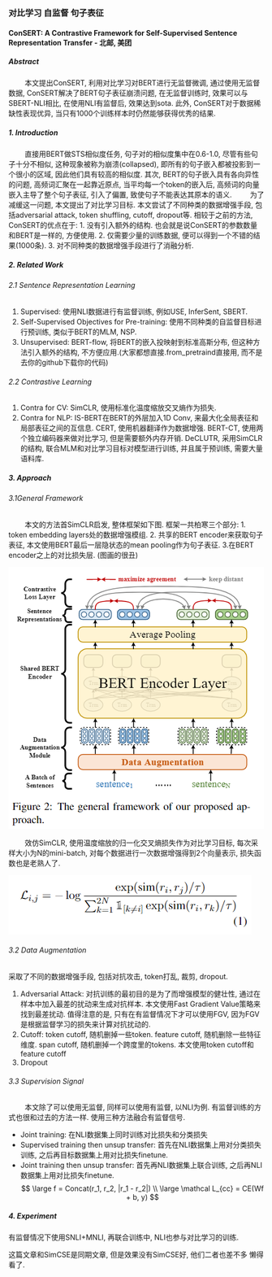 ### 对比学习 自监督 句子表征
#### ConSERT: A Contrastive Framework for Self-Supervised Sentence Representation Transfer - 北邮, 美团
##### Abstract
&emsp;&emsp; 本文提出ConSERT, 利用对比学习对BERT进行无监督微调, 通过使用无监督数据, ConSERT解决了BERT句子表征崩溃问题, 在无监督训练时, 效果可以与SBERT-NLI相比, 在使用NLI有监督后, 效果达到sota.  此外, ConSERT对于数据稀缺性表现优异, 当只有1000个训练样本时仍然能够获得优秀的结果.

##### 1. Introduction
&emsp;&emsp; 直接用BERT做STS相似度任务, 句子对的相似度集中在0.6-1.0, 尽管有些句子十分不相似, 这种现象被称为崩溃(collapsed), 即所有的句子嵌入都被投影到一个很小的区域, 因此他们具有较高的相似度.  其次, BERT的句子嵌入具有各向异性的问题, 高频词汇聚在一起靠近原点, 当平均每一个token的嵌入后, 高频词的向量嵌入主导了整个句子表征, 引入了偏置, 致使句子不能表达其原本的语义.
&emsp;&emsp; 为了减缓这一问题, 本文提出了对比学习目标. 本文尝试了不同种类的数据增强手段, 包括adversarial attack, token shuffling, cutoff, dropout等.  相较于之前的方法, ConSERT的优点在于: 1. 没有引入额外的结构. 也会就是说ConSERT的参数数量和BERT是一样的, 方便使用. 2. 仅需要少量的训练数据, 便可以得到一个不错的结果(1000条). 3. 对不同种类的数据增强手段进行了消融分析.

##### 2. Related Work
###### 2.1 Sentence Representation Learning
1. Supervised: 使用NLI数据进行有监督训练, 例如USE, InferSent, SBERT.
2. Self-Supervised Objectives for Pre-training: 使用不同种类的自监督目标进行预训练, 类似于BERT的MLM, NSP.
3. Unsupervised: BERT-flow, 将BERT的嵌入投映射到标准高斯分布, 但这种方法引入额外的结构, 不方便应用.(大家都想直接.from_pretraind直接用, 而不是去你的github下载你的代码)
###### 2.2 Contrastive Learning
1. Contra for CV: SimCLR, 使用标准化温度缩放交叉熵作为损失.
2. Contra for NLP: IS-BERT在BERT的外层加入1D Conv, 来最大化全局表征和局部表征之间的互信息. CERT, 使用机器翻译作为数据增强. BERT-CT, 使用两个独立编码器来做对比学习, 但是需要额外内存开销. DeCLUTR, 采用SimCLR的结构, 联合MLM和对比学习目标对模型进行训练, 并且属于预训练, 需要大量语料库.

##### 3. Approach
###### 3.1General Framework
&emsp;&emsp; 本文的方法首SimCLR启发, 整体框架如下图. 框架一共柏寒三个部分: 1. token embedding layers处的数据增强模组. 2. 共享的BERT encoder来获取句子表征, 本文使用BERT最后一层隐状态的mean pooling作为句子表征. 3.在BERT encoder之上的对比损失层. (图画的很丑)

![](./images/041.png)

&emsp;&emsp; 效仿SimCLR, 使用温度缩放的归一化交叉熵损失作为对比学习目标,  每次采样大小为N的mini-batch, 对每个数据进行一次数据增强得到2个向量表示,  损失函数也是老熟人了.

![](./images/042.png)

###### 3.2 Data Augmentation
采取了不同的数据增强手段, 包括对抗攻击, token打乱, 裁剪, dropout.
1. Adversarial Attack: 对抗训练的最初目的是为了而增强模型的健壮性, 通过在样本中加入最差的扰动来生成对抗样本. 本文使用Fast Gradient Value策略来找到最差扰动. 值得注意的是, 只有在有监督情况下才可以使用FGV, 因为FGV是根据监督学习的损失来计算对抗扰动的.
2. Cutoff: token cutoff, 随机删掉一些token. feature cutoff, 随机删除一些特征维度. span cutoff, 随机删掉一个跨度里的tokens. 本文使用token cutoff和feature cutoff
3. Dropout
###### 3.3 Supervision Signal

&emsp;&emsp; 本文除了可以使用无监督, 同样可以使用有监督, 以NLI为例. 有监督训练的方式也很和过去的方法一样. 使用三种方法融合有监督信号.
- Joint training: 在NLI数据集上同时训练对比损失和分类损失
- Supervised training then unsup transfer: 首先在NLI数据集上用对分类损失训练, 之后再目标数据集上用对比损失finetune.
- Joint training then unsup transfer: 首先再NLI数据集上联合训练, 之后再NLI数据集上用对比损失finetune.
$$
\large f = Concat(r_1, r_2, |r_1 - r_2|) \\
\large \mathcal L_{cc} = CE(Wf + b, y)
$$

##### 4. Experiment
有监督情况下使用SNLI+MNLI, 再联合训练中, NLI也参与对比学习的训练.

这篇文章和SimCSE是同期文章, 但是效果没有SimCSE好, 他们二者也差不多 懒得看了.